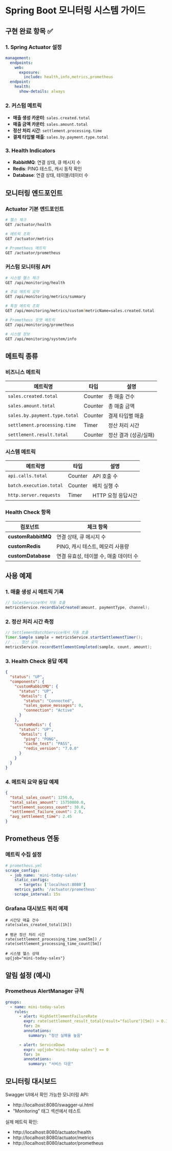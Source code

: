 # Spring Boot 모니터링 시스템 가이드

## 구현 완료 항목 ✅

### 1. Spring Actuator 설정
```yaml
management:
  endpoints:
    web:
      exposure:
        include: health,info,metrics,prometheus
  endpoint:
    health:
      show-details: always
```

### 2. 커스텀 메트릭
- **매출 생성 카운터**: `sales.created.total`
- **매출 금액 카운터**: `sales.amount.total`
- **정산 처리 시간**: `settlement.processing.time`
- **결제 타입별 매출**: `sales.by.payment.type.total`

### 3. Health Indicators
- **RabbitMQ**: 연결 상태, 큐 메시지 수
- **Redis**: PING 테스트, 캐시 동작 확인
- **Database**: 연결 상태, 테이블/데이터 수

## 모니터링 엔드포인트

### Actuator 기본 엔드포인트
```bash
# 헬스 체크
GET /actuator/health

# 메트릭 조회
GET /actuator/metrics

# Prometheus 메트릭
GET /actuator/prometheus
```

### 커스텀 모니터링 API
```bash
# 시스템 헬스 체크
GET /api/monitoring/health

# 주요 메트릭 요약
GET /api/monitoring/metrics/summary

# 특정 메트릭 조회
GET /api/monitoring/metrics/custom?metricName=sales.created.total

# Prometheus 포맷 메트릭
GET /api/monitoring/prometheus

# 시스템 정보
GET /api/monitoring/system/info
```

## 메트릭 종류

### 비즈니스 메트릭
| 메트릭명 | 타입 | 설명 |
|----------|------|------|
| `sales.created.total` | Counter | 총 매출 건수 |
| `sales.amount.total` | Counter | 총 매출 금액 |
| `sales.by.payment.type.total` | Counter | 결제 타입별 매출 |
| `settlement.processing.time` | Timer | 정산 처리 시간 |
| `settlement.result.total` | Counter | 정산 결과 (성공/실패) |

### 시스템 메트릭
| 메트릭명 | 타입 | 설명 |
|----------|------|------|
| `api.calls.total` | Counter | API 호출 수 |
| `batch.execution.total` | Counter | 배치 실행 수 |
| `http.server.requests` | Timer | HTTP 요청 응답시간 |

### Health Check 항목
| 컴포넌트 | 체크 항목 |
|----------|-----------|
| **customRabbitMQ** | 연결 상태, 큐 메시지 수 |
| **customRedis** | PING, 캐시 테스트, 메모리 사용량 |
| **customDatabase** | 연결 유효성, 테이블 수, 매출 데이터 수 |

## 사용 예제

### 1. 매출 생성 시 메트릭 기록
```java
// SalesService에서 자동 호출
metricsService.recordSaleCreated(amount, paymentType, channel);
```

### 2. 정산 처리 시간 측정
```java
// SettlementBatchService에서 자동 호출
Timer.Sample sample = metricsService.startSettlementTimer();
// ... 정산 로직 ...
metricsService.recordSettlementCompleted(sample, count, amount);
```

### 3. Health Check 응답 예제
```json
{
  "status": "UP",
  "components": {
    "customRabbitMQ": {
      "status": "UP",
      "details": {
        "status": "Connected",
        "sales_queue_messages": 0,
        "connection": "Active"
      }
    },
    "customRedis": {
      "status": "UP",
      "details": {
        "ping": "PONG",
        "cache_test": "PASS",
        "redis_version": "7.0.0"
      }
    }
  }
}
```

### 4. 메트릭 요약 응답 예제
```json
{
  "total_sales_count": 1250.0,
  "total_sales_amount": 15750000.0,
  "settlement_success_count": 30.0,
  "settlement_failure_count": 2.0,
  "avg_settlement_time": 2.45
}
```

## Prometheus 연동

### 메트릭 수집 설정
```yaml
# prometheus.yml
scrape_configs:
  - job_name: 'mini-today-sales'
    static_configs:
      - targets: ['localhost:8080']
    metrics_path: '/actuator/prometheus'
    scrape_interval: 15s
```

### Grafana 대시보드 쿼리 예제
```promql
# 시간당 매출 건수
rate(sales_created_total[1h])

# 평균 정산 처리 시간
rate(settlement_processing_time_sum[5m]) / rate(settlement_processing_time_count[5m])

# 시스템 헬스 상태
up{job="mini-today-sales"}
```

## 알림 설정 (예시)

### Prometheus AlertManager 규칙
```yaml
groups:
  - name: mini-today-sales
    rules:
      - alert: HighSettlementFailureRate
        expr: rate(settlement_result_total{result="failure"}[5m]) > 0.1
        for: 2m
        annotations:
          summary: "정산 실패율 높음"

      - alert: ServiceDown
        expr: up{job="mini-today-sales"} == 0
        for: 1m
        annotations:
          summary: "서비스 다운"
```

## 모니터링 대시보드

Swagger UI에서 확인 가능한 모니터링 API:
- http://localhost:8080/swagger-ui.html
- "Monitoring" 태그 섹션에서 테스트

실제 메트릭 확인:
- http://localhost:8080/actuator/health
- http://localhost:8080/actuator/metrics
- http://localhost:8080/actuator/prometheus